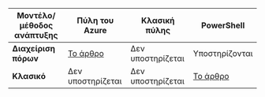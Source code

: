 |**Μοντέλο/μέθοδος ανάπτυξης**| **Πύλη του Azure** | **Κλασική πύλης** | **PowerShell**|
|---|---|---|---|
| **Διαχείριση πόρων**      |[Το άρθρο](vpn-gateway-howto-multi-site-to-site-resource-manager-portal.md)| Δεν υποστηρίζεται | Υποστηρίζονται|
| **Κλασικό** | Δεν υποστηρίζεται | Δεν υποστηρίζεται | [Το άρθρο](vpn-gateway-multi-site.md) | 
 